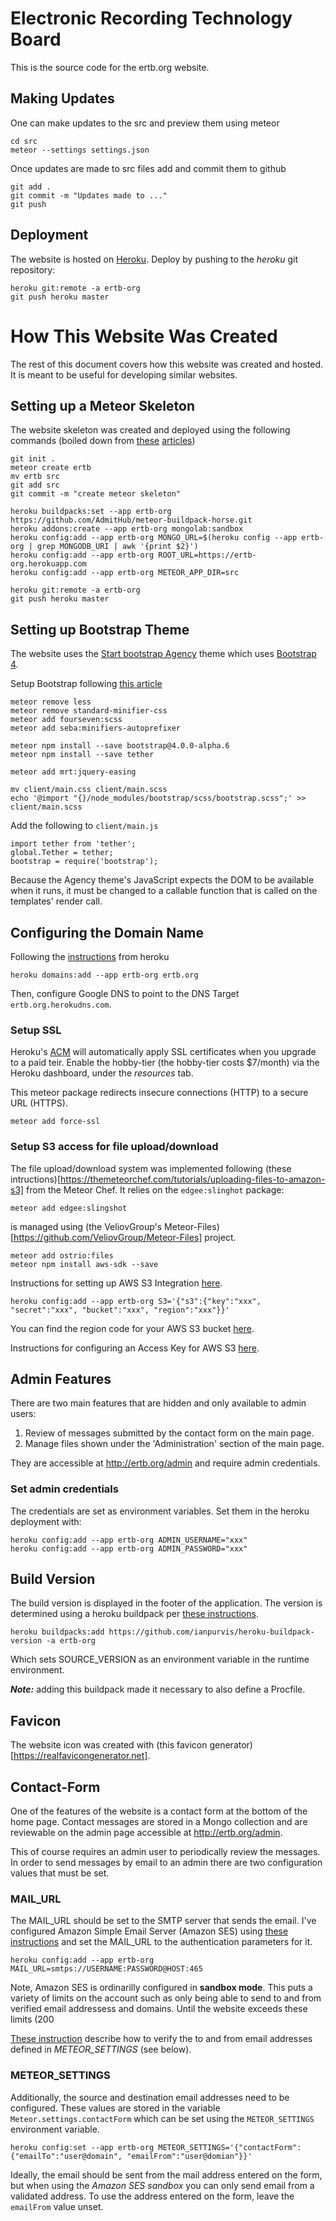 Electronic Recording Technology Board
=====================================

This is the source code for the ertb.org website.

Making Updates
--------------

One can make updates to the src and preview them using meteor

    cd src
    meteor --settings settings.json

Once updates are made to src files add and commit them to github

    git add .
    git commit -m "Updates made to ..."
    git push

Deployment
----------

The website is hosted on [Heroku](https://heroku.com). Deploy by pushing to the _heroku_ git repository:

    heroku git:remote -a ertb-org
    git push heroku master


How This Website Was Created
============================

The rest of this document covers how this website was created and hosted. It is meant to be useful for developing
similar websites.

Setting up a Meteor Skeleton
----------------------------

The website skeleton was created and deployed using the following commands (boiled down from [these][1] [articles][2])

    git init .
    meteor create ertb
    mv ertb src
    git add src
    git commit -m "create meteor skeleton"

    heroku buildpacks:set --app ertb-org https://github.com/AdmitHub/meteor-buildpack-horse.git
    heroku addons:create --app ertb-org mongolab:sandbox
    heroku config:add --app ertb-org MONGO_URL=$(heroku config --app ertb-org | grep MONGODB_URI | awk '{print $2}')
    heroku config:add --app ertb-org ROOT_URL=https://ertb-org.herokuapp.com
    heroku config:add --app ertb-org METEOR_APP_DIR=src

    heroku git:remote -a ertb-org
    git push heroku master

[1]: https://medium.com/@leonardykris/how-to-run-a-meteor-js-application-on-heroku-in-10-steps-7aceb12de234
[2]: https://medium.com/@gge/deploy-a-meteor-1-3-application-to-heroku-cda1f68ca20a

Setting up Bootstrap Theme
--------------------------

The website uses the [Start bootstrap Agency][3] theme which uses [Bootstrap 4][4].

Setup Bootstrap following [this article][4]

    meteor remove less
    meteor remove standard-minifier-css
    meteor add fourseven:scss
    meteor add seba:minifiers-autoprefixer

    meteor npm install --save bootstrap@4.0.0-alpha.6
    meteor npm install --save tether

    meteor add mrt:jquery-easing

    mv client/main.css client/main.scss
    echo '@import "{}/node_modules/bootstrap/scss/bootstrap.scss";' >> client/main.scss

Add the following to `client/main.js`

    import tether from 'tether';
    global.Tether = tether;
    bootstrap = require('bootstrap');

Because the Agency theme's JavaScript expects the DOM to be available when it runs, it must be changed to a
callable function that is called on the templates' render call.

[3]: https://startbootstrap.com/template-overviews/agency/
[4]: https://v4-alpha.getbootstrap.com/
[5]: https://medium.com/@g1zmo/bootstrap-4-and-meteor-js-4cec073a4f6c

Configuring the Domain Name
---------------------------

Following the [instructions][6] from heroku

    heroku domains:add --app ertb-org ertb.org

Then, configure Google DNS to point to the DNS Target `ertb.org.herokudns.com`.

[6]: https://devcenter.heroku.com/articles/custom-domains

### Setup SSL

Heroku's [ACM][7] will automatically apply SSL certificates when you upgrade to a paid teir. Enable
the hobby-tier (the hobby-tier costs $7/month) via the Heroku dashboard, under the *resources* tab.

This meteor package redirects insecure connections (HTTP) to a secure URL (HTTPS).

    meteor add force-ssl

[7]: https://devcenter.heroku.com/articles/automated-certificate-management

### Setup S3 access for file upload/download

The file upload/download system was implemented following (these intructions)[https://themeteorchef.com/tutorials/uploading-files-to-amazon-s3] from the Meteor Chef. It relies on the `edgee:slinghot` package:

    meteor add edgee:slingshot

is managed using (the VeliovGroup's Meteor-Files)[https://github.com/VeliovGroup/Meteor-Files] project.

    meteor add ostrio:files
    meteor npm install aws-sdk --save


Instructions for setting up AWS S3 Integration [here](https://github.com/VeliovGroup/Meteor-Files/wiki/AWS-S3-Integration).

    heroku config:add --app ertb-org S3='{"s3":{"key":"xxx", "secret":"xxx", "bucket":"xxx", "region":"xxx"}}'

You can find the region code for your AWS S3 bucket [here](http://docs.aws.amazon.com/general/latest/gr/rande.html).

Instructions for configuring an Access Key for AWS S3 [here](https://aws.amazon.com/blogs/security/wheres-my-secret-access-key/).


Admin Features
--------------

There are two main features that are hidden and only available to admin users:

1. Review of messages submitted by the contact form on the main page.
2. Manage files shown under the 'Administration' section of the main page.

They are accessible at <http://ertb.org/admin> and require admin credentials.

### Set admin credentials

The credentials are set as environment variables. Set them in the heroku deployment with:

    heroku config:add --app ertb-org ADMIN_USERNAME="xxx"
    heroku config:add --app ertb-org ADMIN_PASSWORD="xxx"

Build Version
-------------

The build version is displayed in the footer of the application. The version is determined using a heroku buildpack per [these instructions](https://elements.heroku.com/buildpacks/ianpurvis/heroku-buildpack-version).

    heroku buildpacks:add https://github.com/ianpurvis/heroku-buildpack-version -a ertb-org

Which sets SOURCE_VERSION as an environment variable in the runtime environment.

***Note:*** adding this buildpack made it necessary to also define a Procfile.

Favicon
-------

The website icon was created with (this favicon generator)[https://realfavicongenerator.net].

Contact-Form
------------

One of the features of the website is a contact form at the bottom of the home page. Contact messages are stored
in a Mongo collection and are reviewable on the admin page accessible at <http://ertb.org/admin>.

This of course requires an admin user to periodically review the messages. In order to send messages by email
to an admin there are two configuration values that must be set.

### MAIL_URL

The MAIL_URL should be set to the SMTP server that sends the email. I've configured Amazon Simple Email Server
(Amazon SES) using [these instructions](https://docs.aws.amazon.com/ses/latest/DeveloperGuide/setting-up-email.html)
and set the MAIL_URL to the authentication parameters for it.

    heroku config:add --app ertb-org MAIL_URL=smtps://USERNAME:PASSWORD@HOST:465

Note, Amazon SES is ordinarilly configured in __sandbox mode__. This puts a variety of limits on the account such
as only being able to send to and from verified email addressess and domains. Until the website exceeds these
limits (200

[These instruction](https://docs.aws.amazon.com/ses/latest/DeveloperGuide/verify-email-addresses-procedure.html)
describe how to verify the to and from email addresses defined in _METEOR_SETTINGS_ (see below).

### METEOR_SETTINGS

Additionally, the source and destination email addresses need to be configured. These values are stored in the variable
`Meteor.settings.contactForm` which can be set using the `METEOR_SETTINGS` environment variable.

    heroku config:set --app ertb-org METEOR_SETTINGS='{"contactForm":{"emailTo":"user@domain", "emailFrom":"user@domian"}}'

Ideally, the email should be sent from the mail address entered on the form, but when using the _Amazon SES sandbox_
you can only send email from a validated address. To use the address entered on the form, leave the `emailFrom` value
unset.

